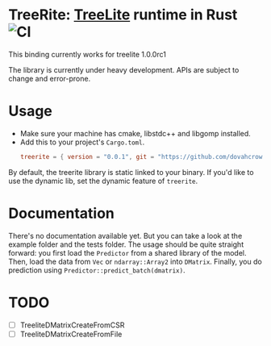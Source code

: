 # TreeRite: [TreeLite](https://github.com/dmlc/treelite) runtime in Rust ![CI](https://github.com/dovahcrow/treerite/workflows/treerite%20CI/badge.svg)

This binding currently works for treelite 1.0.0rc1

The library is currently under heavy development. APIs are subject to change and error-prone. 

# Usage

* Make sure your machine has cmake, libstdc++ and libgomp installed.
* Add this to your project's `Cargo.toml`.
  ```toml
  treerite = { version = "0.0.1", git = "https://github.com/dovahcrow/treerite" }
  ```

By default, the treerite library is static linked to your binary. If you'd like to use the dynamic lib,
set the dynamic feature of `treerite`.

# Documentation

There's no documentation available yet. But you can take a look at the example folder and the tests folder. 
The usage should be quite straight forward: you first load the `Predictor` from a shared library of the model.
Then, load the data from `Vec` or `ndarray::Array2` into `DMatrix`. Finally, you do prediction using
`Predictor::predict_batch(dmatrix)`.

# TODO

- [ ] TreeliteDMatrixCreateFromCSR
- [ ] TreeliteDMatrixCreateFromFile
